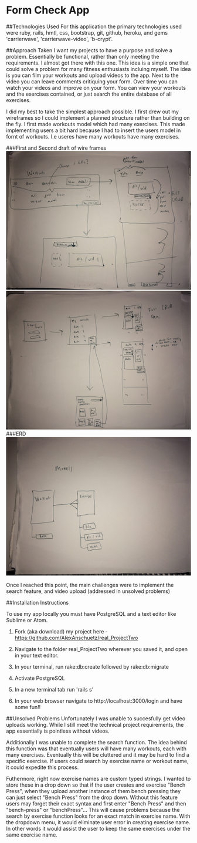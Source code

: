 # Form Check App

##Technologies Used
For this application the primary technologies used were ruby, rails, hmtl, css, bootstrap, git, github, heroku, and gems 'carrierwave', 'carrierwave-video', 'b-crypt'.

##Approach Taken
I want my projects to have a purpose and solve a problem. Essentially be functional, rather than only meeting the requirements. I almost got there with this one. This idea is a simple one that could solve a problem for many fitness enthusiasts incluing myself. The idea is you can film your workouts and upload videos to the app. Next to the video you can leave comments critiquing your form. Over time you can watch your videos and improve on your form. You can view your workouts and the exercises contained, or just search the entire database of all exercises.

I did my best to take the simplest approach possible. I first drew out my wireframes so I could implement a planned structure rather than building on the fly. I first made workouts model which had many exercises. This made implementing users a bit hard because I had to insert the users model in fornt of workouts. I.e useres have many workouts have many exercises.


###First and Second draft of wire frames
![](app/assets/images/IMG_5982.JPG)
![](app/assets/images/IMG_5983.JPG)
###ERD
![](app/assets/images/IMG_5984.JPG)

Once I reached this point, the main challenges were to implement the search feature, and video upload (addressed in unsolved problems)


##Installation Instructions

To use my app locally you must have PostgreSQL and a text editor like Sublime or Atom. 

1. Fork (aka download) my project here - https://github.com/AlexAnschuetz/real_ProjectTwo

2. Navigate to the folder real_ProjectTwo wherever you saved it, and open in your text editor.

3. In your terminal, run rake:db:create followed by rake:db:migrate

4. Activate PostgreSQL

5. In a new terminal tab run 'rails s'

6. In your web browser navigate to http://localhost:3000/login and have some fun!!


##Unsolved Problems
Unfortunately I was unable to succesfully get video uploads working. While I still meet the technical project requirements, the app essentially is pointless without videos. 

Additionally I was unable to complete the search function. The idea behind this function was that eventually users will have many workouts, each with many exercises. Eventually this will be cluttered and it may be hard to find a specific exercise. If users could search by exercise name or workout name, it could expedite this process.

Futhermore, right now exercise names are custom typed strings. I wanted to store these in a drop down so that if the user creates and exercise "Bench Press", when they upload another instance of them bench pressing they can just select "Bench Press" from the drop down. Without this feature users may forget their exact syntax and first enter "Bench Press" and then "bench-press" or "benchPress"... This will cause problems because the search by exercise function looks for an exact match in exercise name. With the dropdown menu, it would eliminate user error in creating exercise name. In other words it would assist the user to keep the same exercises under the same exercise name.